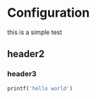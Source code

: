 # Configuration

this is a simple test

## header2
### header3

```python
printf('hello world')
```

